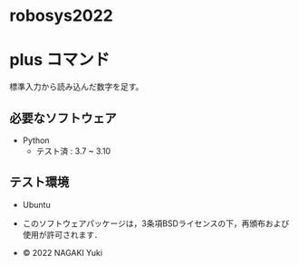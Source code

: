 # robosys2022
# plus コマンド

標準入力から読み込んだ数字を足す。

## 必要なソフトウェア
* Python
  * テスト済 : 3.7 ~ 3.10

## テスト環境
* Ubuntu

* このソフトウェアパッケージは，3条項BSDライセンスの下，再頒布および使用が許可されます．
* © 2022 NAGAKI Yuki
